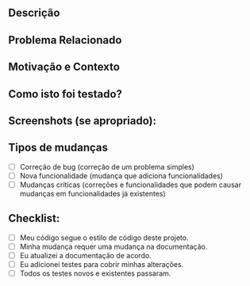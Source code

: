 <!--- Prover um resumo geral das mudanças no Título acima -->

## Descrição
<!--- Descreva suas mudanças detalhadamente -->

## Problema Relacionado
<!--- Este projeto aceita apenas pull requests relacionados a issues abertos -->
<!--- Se está sugerindo uma nova funcionalidade ou mudança, por favor discuta ele em forma de issue primeiro -->
<!--- Se for correção de bug, deve haver uma issue descrevendo-o com os passos para reproduzi-lo -->
<!--- Por favor link para a issue aqui: -->

## Motivação e Contexto
<!--- Por que a mudança é requerida? Qual problema essa mudança resolve? -->

## Como isto foi testado?
<!--- Por favor descreva com detalhes como você testou suas mudanças. -->
<!--- Inclua detalhes do seu ambiente de testes, e os testes que você executou -->
<!--- veja como suas mudanças afetam outras áreas do código, etc. -->

## Screenshots (se apropriado):

## Tipos de mudanças
<!--- Que tipo de mudança o seu código introduz? Coloce um 'x' em todas as caixas que se aplicam: -->
- [ ] Correção de bug (correção de um problema simples)
- [ ] Nova funcionalidade (mudança que adiciona funcionalidades)
- [ ] Mudanças críticas (correções e funcionalidades que podem causar mudanças em funcionalidades já existentes)

## Checklist:
<!--- Reveja todos os pontos a seguir e coloque um 'x' em todas as caixas que se aplicam. -->
<!--- Se você não tiver certeza sobre qualquer um deles, não hesite em perguntar. Nós estamos aqui para ajudar! -->
- [ ] Meu código segue o estilo de código deste projeto.
- [ ] Minha mudança requer uma mudança na documentação.
- [ ] Eu atualizei a documentação de acordo.
- [ ] Eu adicionei testes para cobrir minhas alterações.
- [ ] Todos os testes novos e existentes passaram.
